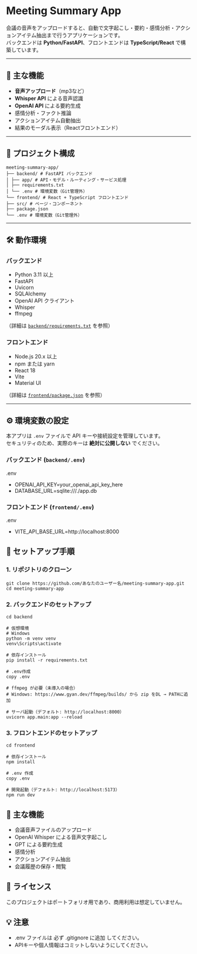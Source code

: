 # Meeting Summary App

会議の音声をアップロードすると、自動で文字起こし・要約・感情分析・アクションアイテム抽出まで行うアプリケーションです。  
バックエンドは **Python/FastAPI**、フロントエンドは **TypeScript/React** で構築しています。

---

## 🚀 主な機能

- **音声アップロード**（mp3など）
- **Whisper API** による音声認識
- **OpenAI API** による要約生成
- 感情分析・ファクト推論
- アクションアイテム自動抽出
- 結果のモーダル表示（Reactフロントエンド）

---

## 📂 プロジェクト構成
```
meeting-summary-app/
├── backend/ # FastAPI バックエンド
│ ├── app/ # API・モデル・ルーティング・サービス処理
│ ├── requirements.txt
│ └── .env # 環境変数（Git管理外）
└── frontend/ # React + TypeScript フロントエンド
├── src/ # ページ・コンポーネント
├── package.json
└── .env # 環境変数（Git管理外）
```

---

## 🛠 動作環境

### バックエンド
- Python 3.11 以上
- FastAPI
- Uvicorn
- SQLAlchemy
- OpenAI API クライアント
- Whisper
- ffmpeg

 （詳細は [`backend/requirements.txt`](backend/requirements.txt) を参照）

### フロントエンド
- Node.js 20.x 以上
- npm または yarn
- React 18
- Vite
- Material UI

（詳細は [`frontend/package.json`](frontend/package.json) を参照）

---

## ⚙️ 環境変数の設定

本アプリは `.env` ファイルで API キーや接続設定を管理しています。  
セキュリティのため、実際のキーは **絶対に公開しない** でください。

### バックエンド (`backend/.env`)
.env
- OPENAI_API_KEY=your_openai_api_key_here
- DATABASE_URL=sqlite:///./app.db

### フロントエンド (`frontend/.env`)
.env
- VITE_API_BASE_URL=http://localhost:8000


## 🚀 セットアップ手順
### 1. リポジトリのクローン
```
git clone https://github.com/あなたのユーザー名/meeting-summary-app.git
cd meeting-summary-app
```

### 2. バックエンドのセットアップ
```
cd backend

# 仮想環境
# Windows
python -m venv venv
venv\Scripts\activate

# 依存インストール
pip install -r requirements.txt

# .env作成
copy .env

# ffmpeg が必要（未導入の場合）
# Windows: https://www.gyan.dev/ffmpeg/builds/ から zip をDL → PATHに追加

# サーバ起動（デフォルト: http://localhost:8000）
uvicorn app.main:app --reload
```

### 3. フロントエンドのセットアップ
```
cd frontend

# 依存インストール
npm install

# .env 作成
copy .env

# 開発起動（デフォルト: http://localhost:5173）
npm run dev
```

## 🧩 主な機能
- 会議音声ファイルのアップロード
- OpenAI Whisper による音声文字起こし
- GPT による要約生成
- 感情分析
- アクションアイテム抽出
- 会議履歴の保存・閲覧

## 📜 ライセンス
このプロジェクトはポートフォリオ用であり、商用利用は想定していません。

## 💡 注意
- .env ファイルは 必ず .gitignore に追加 してください。
- APIキーや個人情報はコミットしないようにしてください。
